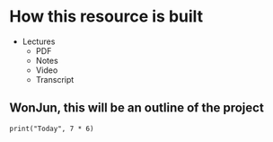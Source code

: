 
# How this resource is built
- Lectures
    - PDF
    - Notes
    - Video
    - Transcript
## WonJun, this will be an outline of the project

```{code-cell} python
print("Today", 7 * 6)
```